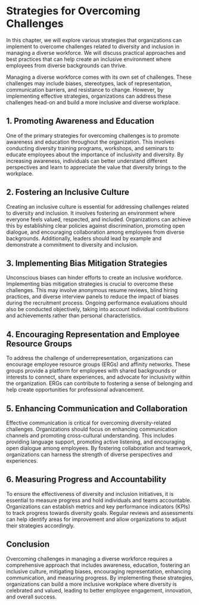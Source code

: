 Strategies for Overcoming Challenges
=============================================

In this chapter, we will explore various strategies that organizations can implement to overcome challenges related to diversity and inclusion in managing a diverse workforce. We will discuss practical approaches and best practices that can help create an inclusive environment where employees from diverse backgrounds can thrive.



Managing a diverse workforce comes with its own set of challenges. These challenges may include biases, stereotypes, lack of representation, communication barriers, and resistance to change. However, by implementing effective strategies, organizations can address these challenges head-on and build a more inclusive and diverse workplace.

1\. Promoting Awareness and Education
------------------------------------

One of the primary strategies for overcoming challenges is to promote awareness and education throughout the organization. This involves conducting diversity training programs, workshops, and seminars to educate employees about the importance of inclusivity and diversity. By increasing awareness, individuals can better understand different perspectives and learn to appreciate the value that diversity brings to the workplace.

2\. Fostering an Inclusive Culture
---------------------------------

Creating an inclusive culture is essential for addressing challenges related to diversity and inclusion. It involves fostering an environment where everyone feels valued, respected, and included. Organizations can achieve this by establishing clear policies against discrimination, promoting open dialogue, and encouraging collaboration among employees from diverse backgrounds. Additionally, leaders should lead by example and demonstrate a commitment to diversity and inclusion.

3\. Implementing Bias Mitigation Strategies
------------------------------------------

Unconscious biases can hinder efforts to create an inclusive workforce. Implementing bias mitigation strategies is crucial to overcome these challenges. This may involve anonymous resume reviews, blind hiring practices, and diverse interview panels to reduce the impact of biases during the recruitment process. Ongoing performance evaluations should also be conducted objectively, taking into account individual contributions and achievements rather than personal characteristics.

4\. Encouraging Representation and Employee Resource Groups
----------------------------------------------------------

To address the challenge of underrepresentation, organizations can encourage employee resource groups (ERGs) and affinity networks. These groups provide a platform for employees with shared backgrounds or interests to connect, share experiences, and advocate for inclusivity within the organization. ERGs can contribute to fostering a sense of belonging and help create opportunities for professional advancement.

5\. Enhancing Communication and Collaboration
--------------------------------------------

Effective communication is critical for overcoming diversity-related challenges. Organizations should focus on enhancing communication channels and promoting cross-cultural understanding. This includes providing language support, promoting active listening, and encouraging open dialogue among employees. By fostering collaboration and teamwork, organizations can harness the strength of diverse perspectives and experiences.

6\. Measuring Progress and Accountability
----------------------------------------

To ensure the effectiveness of diversity and inclusion initiatives, it is essential to measure progress and hold individuals and teams accountable. Organizations can establish metrics and key performance indicators (KPIs) to track progress towards diversity goals. Regular reviews and assessments can help identify areas for improvement and allow organizations to adjust their strategies accordingly.

Conclusion
----------

Overcoming challenges in managing a diverse workforce requires a comprehensive approach that includes awareness, education, fostering an inclusive culture, mitigating biases, encouraging representation, enhancing communication, and measuring progress. By implementing these strategies, organizations can build a more inclusive workplace where diversity is celebrated and valued, leading to better employee engagement, innovation, and overall success.
